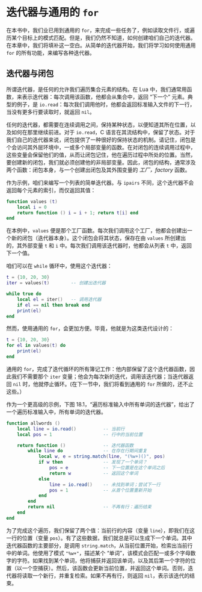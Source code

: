 # 迭代器与通用的 `for`

在本书中，我们业已用到通用的 `for`，来完成一些任务了，例如读取文件行，或遍历某个目标上的模式匹配。但是，我们仍然不知道，如何创建咱们自己的迭代器。在本章中，我们将填补这一空白。从简单的迭代器开始，我们将学习如何使用通用 `for` 的所有功能，来编写各种迭代器。


## 迭代器与闭包

所谓迭代器，是任何的允许我们遍历集合元素的结构。在 Lua 中，我们通常用函数，来表示迭代器：每次调用该函数，他都会从集合中，返回 “下一个” 元素。典型的例子，是 `io.read`：每次我们调用他时，他都会返回标准输入文件的下一行，当没有更多行要读取时，就返回 `nil`。


任何的迭代器，都需要在连续调用之间，保持某种状态，以便知道其所在位置，以及如何在那里继续前进。对于 `io.read`，C 语言在其流结构中，保留了状态。对于我们自己的迭代器来说，闭包提供了一种很好的保持状态的机制。请记住，闭包是个会访问其外层环境中，一或多个局部变量的函数。在对闭包的连续调用过程中，这些变量会保留他们的值，从而让闭包记住，他在遍历过程中所处的位置。当然，要创建新的闭包，我们就必须创建他的非局部变量。因此，闭包的结构，通常涉及两个函数：闭包本身，与一个创建出闭包及其外围变量的 *工厂，factory* 函数。


作为示例，咱们来编写一个列表的简单迭代器。与 `ipairs` 不同，这个迭代器不会返回每个元素的索引，而仅返回其值：

```lua
function values (t)
    local i = 0
    return function () i = i + 1; return t[i] end
end
```

在本例中，`values` 便是那个工厂函数。每次我们调用这个工厂，他都会创建出一个新的闭包（迭代器本身）。这个闭包会将其状态，保存在由 `values` 所创建出的，其外部变量 `t` 和 `i` 中。每次我们调用该迭代器时，他都会从列表 `t` 中，返回下一个值。


咱们可以在 `while` 循环中，使用这个迭代器：

```lua
t = {10, 20, 30}
iter = values(t)        -- 创建出迭代器

while true do
    local el = iter()   -- 调用迭代器
    if el == nil then break end
    print(el)
end
```


然而，使用通用的 `for`，会更加方便。毕竟，他就是为这类迭代设计的：

```lua
t = {10, 20, 30}
for el in values(t) do
    print(el)
end
```

通用的 `for`，完成了迭代循环的所有簿记工作：他内部保留了这个迭代器函数，因此我们不需要那个 `iter` 变量；他会为每次新的迭代，调用该迭代器；当迭代器返回 `nil` 时，他就停止循环。(在下一节中，我们将看到通用的 `for` 所做的，还不止这些。）


作为一个更高级的示例，下图 18.1，“遍历标准输入中所有单词的迭代器”，给出了一个遍历标准输入中，所有单词的迭代器。


```lua
function allwords ()
    local line = io.read()          -- 当前行
    local pos = 1                   -- 行中的当前位置

    return function ()              -- 迭代器函数
        while line do               -- 在存在行期间重复
            local w, e = string.match(line, "(%w+)()", pos)
            if w then               -- 发现了一个单词？
                pos = e             -- 下一位置是在这个单词之后
                return w            -- 返回这个单词
            else
                line = io.read()    -- 未找到单词；尝试下一行
                pos = 1             -- 从首个位置重新开始
            end
        end
        return nil                  -- 不再有行：遍历结束
    end
end
```

为了完成这个遍历，我们保留了两个值：当前行的内容（变量 `line`），即我们在这一行的位置（变量 `pos`）。有了这些数据，我们就总是可以生成下一个单词。其中迭代器函数的主要部分，是调用 `string.match`，从当前位置开始，检索出当前行中的单词。他使用了模式 `"%w+"`，描述某个 “单词”，该模式会匹配一或多个字母数字的字符。如果找到某个单词，他将捕获并返回该单词，以及其后第一个字符的位置（以一个空捕获）。然后，该函数会更新当前位置，并返回这个单词。否则，迭代器将读取一个新行，并重复检索。如果不再有行，则返回 `nil`，表示该迭代的结束。
